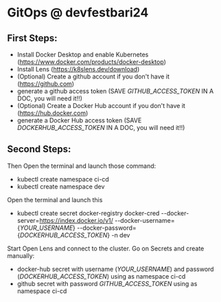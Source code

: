 # GitOps @ devfestbari24

## First Steps:
- Install Docker Desktop and enable Kubernetes (https://www.docker.com/products/docker-desktop)
- Install Lens (https://k8slens.dev/download)
- (Optional) Create a github account if you don't have it (https://github.com)
- generate a github access token (SAVE *GITHUB_ACCESS_TOKEN* IN A DOC, you will need it!!)
- (Optional) Create a Docker Hub account if you don't have it (https://hub.docker.com)
- generate a Docker Hub access token (SAVE *DOCKERHUB_ACCESS_TOKEN* IN A DOC, you will need it!!)

## Second Steps:
Then Open the terminal and launch those command:
- kubectl create namespace ci-cd
- kubectl create namespace dev

Open the terminal and launch this
- kubectl create secret docker-registry docker-cred --docker-server=https://index.docker.io/v1/ --docker-username={*YOUR_USERNAME*} --docker-password={*DOCKERHUB_ACCESS_TOKEN*} -n dev

Start Open Lens and connect to the cluster.
Go on Secrets and create manually:
- docker-hub secret with username (*YOUR_USERNAME*) and password (*DOCKERHUB_ACCESS_TOKEN*) using as namespace ci-cd
- github secret with password *GITHUB_ACCESS_TOKEN* using as namespace ci-cd
